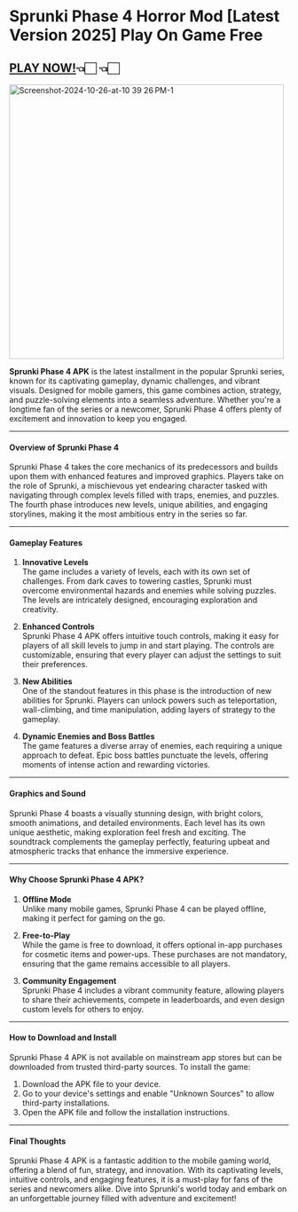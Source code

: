 # Sprunki Phase 4 Horror Mod [Latest Version 2025] Play On Game Free

## [PLAY NOW!](https://spoo.me/NecEjL)👈🏻 👈🏻
 
<img width="495" alt="Screenshot-2024-10-26-at-10 39 26 PM-1" src="https://github.com/user-attachments/assets/95f4b64a-9688-4797-9eb3-3adae55f7ea0">

**Sprunki Phase 4 APK** is the latest installment in the popular Sprunki series, known for its captivating gameplay, dynamic challenges, and vibrant visuals. Designed for mobile gamers, this game combines action, strategy, and puzzle-solving elements into a seamless adventure. Whether you're a longtime fan of the series or a newcomer, Sprunki Phase 4 offers plenty of excitement and innovation to keep you engaged.

---

#### **Overview of Sprunki Phase 4**  
Sprunki Phase 4 takes the core mechanics of its predecessors and builds upon them with enhanced features and improved graphics. Players take on the role of Sprunki, a mischievous yet endearing character tasked with navigating through complex levels filled with traps, enemies, and puzzles. The fourth phase introduces new levels, unique abilities, and engaging storylines, making it the most ambitious entry in the series so far.

---

#### **Gameplay Features**  

1. **Innovative Levels**  
   The game includes a variety of levels, each with its own set of challenges. From dark caves to towering castles, Sprunki must overcome environmental hazards and enemies while solving puzzles. The levels are intricately designed, encouraging exploration and creativity.  

2. **Enhanced Controls**  
   Sprunki Phase 4 APK offers intuitive touch controls, making it easy for players of all skill levels to jump in and start playing. The controls are customizable, ensuring that every player can adjust the settings to suit their preferences.  

3. **New Abilities**  
   One of the standout features in this phase is the introduction of new abilities for Sprunki. Players can unlock powers such as teleportation, wall-climbing, and time manipulation, adding layers of strategy to the gameplay.  

4. **Dynamic Enemies and Boss Battles**  
   The game features a diverse array of enemies, each requiring a unique approach to defeat. Epic boss battles punctuate the levels, offering moments of intense action and rewarding victories.  

---

#### **Graphics and Sound**  
Sprunki Phase 4 boasts a visually stunning design, with bright colors, smooth animations, and detailed environments. Each level has its own unique aesthetic, making exploration feel fresh and exciting. The soundtrack complements the gameplay perfectly, featuring upbeat and atmospheric tracks that enhance the immersive experience.

---

#### **Why Choose Sprunki Phase 4 APK?**  

1. **Offline Mode**  
   Unlike many mobile games, Sprunki Phase 4 can be played offline, making it perfect for gaming on the go.  

2. **Free-to-Play**  
   While the game is free to download, it offers optional in-app purchases for cosmetic items and power-ups. These purchases are not mandatory, ensuring that the game remains accessible to all players.  

3. **Community Engagement**  
   Sprunki Phase 4 includes a vibrant community feature, allowing players to share their achievements, compete in leaderboards, and even design custom levels for others to enjoy.  

---

#### **How to Download and Install**  
Sprunki Phase 4 APK is not available on mainstream app stores but can be downloaded from trusted third-party sources. To install the game:  
1. Download the APK file to your device.  
2. Go to your device's settings and enable "Unknown Sources" to allow third-party installations.  
3. Open the APK file and follow the installation instructions.  

---

#### **Final Thoughts**  
Sprunki Phase 4 APK is a fantastic addition to the mobile gaming world, offering a blend of fun, strategy, and innovation. With its captivating levels, intuitive controls, and engaging features, it is a must-play for fans of the series and newcomers alike. Dive into Sprunki's world today and embark on an unforgettable journey filled with adventure and excitement!
